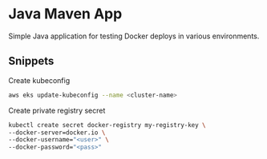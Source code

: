 # Java Maven App

Simple Java application for testing Docker deploys in various environments.

## Snippets

Create kubeconfig

```bash
aws eks update-kubeconfig --name <cluster-name>
```

Create private registry secret

```bash
kubectl create secret docker-registry my-registry-key \
--docker-server=docker.io \
--docker-username="<user>" \
--docker-password="<pass>"
```
